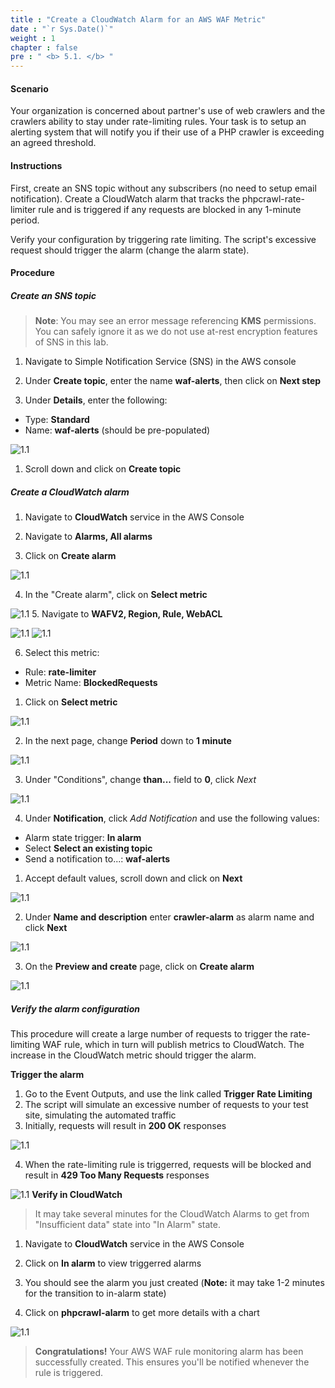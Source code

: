 ```yaml
---
title : "Create a CloudWatch Alarm for an AWS WAF Metric"
date : "`r Sys.Date()`"
weight : 1
chapter : false
pre : " <b> 5.1. </b> "
---
```


#### Scenario

Your organization is concerned about partner's use of web crawlers and the crawlers ability to stay under rate-limiting rules. Your task is to setup an alerting system that will notify you if their use of a PHP crawler is exceeding an agreed threshold.

#### Instructions

First, create an SNS topic without any subscribers (no need to setup email notification). Create a CloudWatch alarm that tracks the phpcrawl-rate-limiter rule and is triggered if any requests are blocked in any 1-minute period.

Verify your configuration by triggering rate limiting. The script's excessive request should trigger the alarm (change the alarm state).

#### Procedure
##### Create an SNS topic
> **Note**: You may see an error message referencing **KMS** permissions. You can safely ignore it as we do not use at-rest encryption features of SNS in this lab.

1. Navigate to Simple Notification Service (SNS) in the AWS console

2. Under **Create topic**, enter the name **waf-alerts**, then click on **Next step**

3. Under **Details**, enter the following:
- Type: **Standard**
- Name: **waf-alerts** (should be pre-populated) 

![1.1](/images/5/1/s3.png)

1. Scroll down and click on **Create topic**

##### Create a CloudWatch alarm

1. Navigate to **CloudWatch** service in the AWS Console

2. Navigate to **Alarms, All alarms**

3. Click on **Create alarm**

![1.1](/images/5/1/alarm_s3.png)

4. In the "Create alarm", click on **Select metric**

![1.1](/images/5/1/alarm_s4.png)
5. Navigate to **WAFV2, Region, Rule, WebACL**

![1.1](/images/5/1/alarm_s5a.png)
![1.1](/images/5/1/alarm_s5b.png)

6. Select this metric:
- Rule: **rate-limiter**
- Metric Name: **BlockedRequests**

1. Click on **Select metric**

![1.1](/images/5/1/select_metric.png)

2. In the next page, change **Period** down to **1 minute**

![1.1](/images/5/1/metric_s2.png)

3. Under "Conditions", change **than...** field to **0**, click *Next*

![1.1](/images/5/1/metric_s3.png)

4. Under **Notification**, click *Add Notification* and use the following values:
- Alarm state trigger: **In alarm**
- Select **Select an existing topic**
- Send a notification to...: **waf-alerts**

1. Accept default values, scroll down and click on **Next**

![1.1](/images/5/1/accept.png)

2. Under **Name and description** enter **crawler-alarm** as alarm name and click **Next**

![1.1](/images/5/1/accept_s2.png)

3. On the **Preview and create** page, click on **Create alarm**

![1.1](/images/5/1/accept_s3.png)
##### Verify the alarm configuration

This procedure will create a large number of requests to trigger the rate-limiting WAF rule, which in turn will publish metrics to CloudWatch. The increase in the CloudWatch metric should trigger the alarm.

**Trigger the alarm**

1. Go to the Event Outputs, and use the link called **Trigger Rate Limiting**
2. The script will simulate an excessive number of requests to your test site, simulating the automated traffic
3. Initially, requests will result in **200 OK** responses 

![1.1](/images/5/1/final_s3.png)

4. When the rate-limiting rule is triggerred, requests will be blocked and result in **429 Too Many Requests** responses

![1.1](/images/5/1/final_s4.png)
**Verify in CloudWatch**

> It may take several minutes for the CloudWatch Alarms to get from "Insufficient data" state into "In Alarm" state.

1. Navigate to **CloudWatch** service in the AWS Console
2. Click on **In alarm** to view triggerred alarms
3. You should see the alarm you just created (**Note:** it may take 1-2 minutes for the transition to in-alarm state)

4. Click on **phpcrawl-alarm** to get more details with a chart


![1.1](/images/5/1/final.png)

> **Congratulations!** Your AWS WAF rule monitoring alarm has been successfully created. This ensures you'll be notified whenever the rule is triggered.